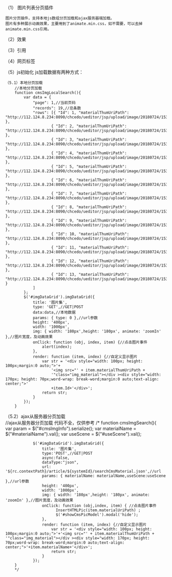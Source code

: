 （1） 图片列表分页插件

	图片分页插件，支持本地js数组分页加载和ajax服务器端加载。
	图片有多种展示动画效果，主要用到了animate.min.css，如不需要，可以去掉animate.min.css引用。

（2）效果




（3）引用
    <link href="http://cdn.bootcss.com/bootstrap/3.3.7/css/bootstrap.min.css" rel="stylesheet">
    <link href="http://cdn.bootcss.com/animate.css/3.5.2/animate.min.css" rel="stylesheet">
    <script src="http://cdn.bootcss.com/jquery/3.1.1/jquery.min.js"></script>
    <link href="css/imggrid.css" rel="stylesheet" />
    <script src="js/imggrid.js"></script>



（4）网页标签
    <div id="imggrid"> </div>

（5）js初始化
	js加载数据有两种方式：

	（5.1）本地分页加载	
		//本地分页加载	
		function cmsImgLocalSearch(){
			var data = {
				"page": 1,//当前页码
				"records": 19,//总条数
				"rows": [{ "Id": 1, "materialThumUriPath": "http://112.124.8.234:8090/chcedo/ueditor/jsp/upload/image/20180724/1532417595486074835.png" },
						{ "Id": 2, "materialThumUriPath": "http://112.124.8.234:8090/chcedo/ueditor/jsp/upload/image/20180724/1532417595486074835.png" },
						{ "Id": 3, "materialThumUriPath": "http://112.124.8.234:8090/chcedo/ueditor/jsp/upload/image/20180724/1532417595486074835.png" },
						{ "Id": 4, "materialThumUriPath": "http://112.124.8.234:8090/chcedo/ueditor/jsp/upload/image/20180724/1532417595486074835.png" },
						{ "Id": 5, "materialThumUriPath": "http://112.124.8.234:8090/chcedo/ueditor/jsp/upload/image/20180724/1532417595486074835.png" },
						{ "Id": 6, "materialThumUriPath": "http://112.124.8.234:8090/chcedo/ueditor/jsp/upload/image/20180724/1532417595486074835.png" },
						{ "Id": 7, "materialThumUriPath": "http://112.124.8.234:8090/chcedo/ueditor/jsp/upload/image/20180724/1532417595486074835.png" },
						{ "Id": 8, "materialThumUriPath": "http://112.124.8.234:8090/chcedo/ueditor/jsp/upload/image/20180724/1532417595486074835.png" },
						{ "Id": 9, "materialThumUriPath": "http://112.124.8.234:8090/chcedo/ueditor/jsp/upload/image/20180724/1532417595486074835.png" },
						{ "Id": 10, "materialThumUriPath": "http://112.124.8.234:8090/chcedo/ueditor/jsp/upload/image/20180724/1532417595486074835.png" },
						{ "Id": 11, "materialThumUriPath": "http://112.124.8.234:8090/chcedo/ueditor/jsp/upload/image/20180724/1532417595486074835.png" },
						{ "Id": 12, "materialThumUriPath": "http://112.124.8.234:8090/chcedo/ueditor/jsp/upload/image/20180724/1532417595486074835.png" },
						{ "Id": 13, "materialThumUriPath": "http://112.124.8.234:8090/chcedo/ueditor/jsp/upload/image/20180724/1532417595486074835.png" }                   
				]
			};
			$('#imgDataGrid').imgDataGrid({
				title: '图片集',
				type: 'GET',//GET|POST
				data:data,//本地数据
				params: { type: 0 },//url参数
				height: '400px',
				width: '1000px',
				img: { width: '180px',height: '180px', animate: 'zoomIn' },//图片宽度，及动画效果
				onClick: function (obj, index, item) {//点击图片事件
					alert(index);
				},
				render: function (item, index) {//自定义显示图片
					var str = '<div style="width: 100px; height: 100px;margin:0 auto;">'+
						'<img src="' + item.materialThumUriPath + 
						'"class="img_material"></div ><div style="width: 170px; height: 70px;word-wrap: break-word;margin:0 auto;text-align: center;">'
						+item.Id+'</div>';
					return str;
				}
			});	
		}
        		
   （5.2）ajax从服务器分页加载      
	    //ajax从服务器分页加载	代码不全，仅供参考
		/*
		function cmsImgSearch(){	
			var param = $("#cmsImgInfo").serialize();
			var materialName = $("#materialName").val();
			var useScene = $("#useScene").val();

				$('#imgDataGrid').imgDataGrid({
					title: '图片集',
					type:'POST',//GET|POST
					async:false,
					dataType:"json",
					url: '${rc.contextPath}/article/${systemId}/searchCmsMaterial.json',//url
					params: { materialName: materialName,useScene:useScene },//url参数  				
					height: '400px',
					width: '1000px',
					img: { width: '180px',height: '180px', animate: 'zoomIn' },//图片宽度，及动画效果
					onClick: function (obj,index, item) { //点击图片事件
						  InsertHTMLPic(item.materialUriPath) ;
						  $('#showCmsPicModel').modal('hide');
					},
					render: function (item, index) {//自定义显示图片	            	
						var str = '<div style="width: 100px; height: 100px;margin:0 auto;">'+'<img src="' + item.materialThumUriPath + '"class="img_material"></div ><div style="width: 170px; height: 70px;word-wrap: break-word;margin:0 auto;text-align: center;">'+item.materialName+'</div>';
						return str;
					}
				});
		}
		*/

